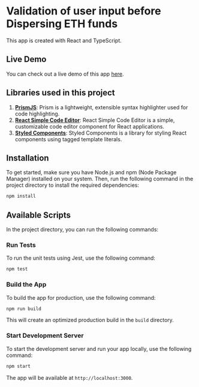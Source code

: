 # Validation of user input before Dispersing ETH funds

This app is created with React and TypeScript.

## Live Demo

You can check out a live demo of this app [here](https://main--joyful-kashata-87cc2f.netlify.app/).

## Libraries used in this project

1. [**PrismJS**](https://www.npmjs.com/package/prismjs): Prism is a lightweight, extensible syntax highlighter used for code highlighting.
2. [**React Simple Code Editor**](https://www.npmjs.com/package/react-simple-code-editor): React Simple Code Editor is a simple, customizable code editor component for React applications.
3. [**Styled Components**](https://www.npmjs.com/package/styled-components): Styled Components is a library for styling React components using tagged template literals.

## Installation

To get started, make sure you have Node.js and npm (Node Package Manager) installed on your system. Then, run the following command in the project directory to install the required dependencies:

```bash
npm install
```

## Available Scripts

In the project directory, you can run the following commands:

### Run Tests

To run the unit tests using Jest, use the following command:

```bash
npm test
```

### Build the App

To build the app for production, use the following command:

```bash
npm run build
```

This will create an optimized production build in the `build` directory.

### Start Development Server

To start the development server and run your app locally, use the following command:

```bash
npm start
```

The app will be available at `http://localhost:3000`.
